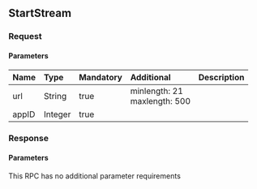 ## StartStream


### Request

#### Parameters

|Name|Type|Mandatory|Additional|Description|
|:---|:---|:--------|:---------|:----------|
|url|String|true|minlength: 21<br>maxlength: 500||
|appID|Integer|true|||

### Response

#### Parameters

This RPC has no additional parameter requirements
